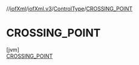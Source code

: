 //[iofXml](../../../../index.md)/[iofXml.v3](../../index.md)/[ControlType](../index.md)/[CROSSING_POINT](index.md)

# CROSSING_POINT

[jvm]\
[CROSSING_POINT](index.md)
